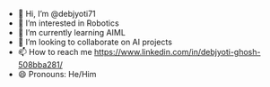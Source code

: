 - 👋 Hi, I’m @debjyoti71
- 👀 I’m interested in Robotics
- 🌱 I’m currently learning AIML
- 💞️ I’m looking to collaborate on AI projects
- 📫 How to reach me https://www.linkedin.com/in/debjyoti-ghosh-508bba281/
- 😄 Pronouns: He/Him

<!---
debjyoti71/debjyoti71 is a ✨ special ✨ repository because its `README.md` (this file) appears on your GitHub profile.
You can click the Preview link to take a look at your changes.
--->
